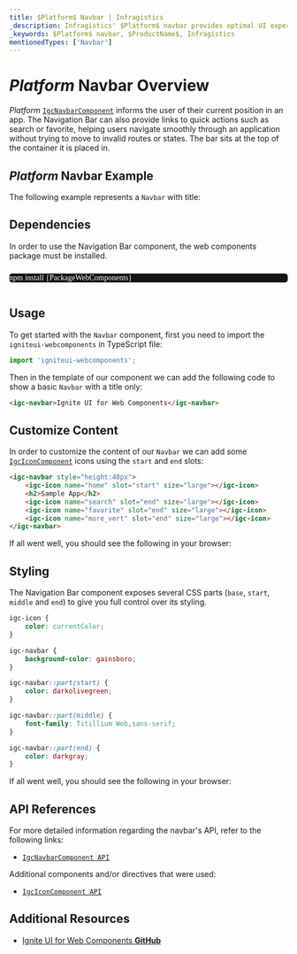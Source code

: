 ```yaml
---
title: $Platform$ Navbar | Infragistics
_description: Infragistics' $Platform$ navbar provides optimal UI experience with seamless integration to allow users to move within an application smoothly. Improve your application with Ignite UI for  $Platform$!
_keywords: $Platform$ navbar, $ProductName$, Infragistics
mentionedTypes: ['Navbar']
---
```

# $Platform$ Navbar Overview

 $Platform$ [`IgcNavbarComponent`]({environment:wcApiUrl}/classes/IgcNavbarComponent.html) informs the user of their current position in an app. The Navigation Bar can also provide links to quick actions such as search or favorite, helping users navigate smoothly through an application without trying to move to invalid routes or states. The bar sits at the top of the container it is placed in.

## $Platform$ Navbar Example

The following example represents a `Navbar` with title:

<code-view style="height: 300px"
           data-demos-base-url="{environment:dvDemosBaseUrl}"
           iframe-src="{environment:dvDemosBaseUrl}/menus/navbar-overview"
           alt="$Platform$ Navbar Overview Example"
           github-src="menus/navbar/overview">
</code-view>

## Dependencies

In order to use the Navigation Bar component, the web components package must be installed.

<pre style="background:#141414;color:white;display:inline-block;padding:16x;margin-top:10px;font-family:'Consolas';border-radius:5px;width:100%">
npm install {PackageWebComponents}
</pre>

## Usage

To get started with the `Navbar` component, first you need to import the `igniteui-webcomponents` in TypeScript file:

```typescript
import 'igniteui-webcomponents';
```

Then in the template of our component we can add the following code to show a basic `Navbar` with a title only:

```html
<igc-navbar>Ignite UI for Web Components</igc-navbar>
```

## Customize Content

In order to customize the content of our `Navbar` we can add some [`IgcIconComponent`]({environment:wcApiUrl}/classes/IgcIconComponent.html) icons using the `start` and `end` slots:

```html
<igc-navbar style="height:40px">
    <igc-icon name="home" slot="start" size="large"></igc-icon>
    <h2>Sample App</h2>
    <igc-icon name="search" slot="end" size="large"></igc-icon>
    <igc-icon name="favorite" slot="end" size="large"></igc-icon>
    <igc-icon name="more_vert" slot="end" size="large"></igc-icon>
</igc-navbar>
```

If all went well, you should see the following in your browser:

<code-view style="height: 300px"
           data-demos-base-url="{environment:dvDemosBaseUrl}"
           iframe-src="{environment:dvDemosBaseUrl}/menus/navbar-content"
           alt="$Platform$ Navbar Content Example"
           github-src="menus/navbar/content">
</code-view>

## Styling

The Navigation Bar component exposes several CSS parts (`base`, `start`, `middle` and `end`) to give you full control over its styling.

```css
igc-icon {
    color: currentColor;
}

igc-navbar {
    background-color: gainsboro;
}

igc-navbar::part(start) {
    color: darkolivegreen;
}

igc-navbar::part(middle) {
    font-family: Titillium Web,sans-serif;
}

igc-navbar::part(end) {
    color: darkgray;
}
```

If all went well, you should see the following in your browser:

<code-view style="height: 300px"
           data-demos-base-url="{environment:dvDemosBaseUrl}"
           iframe-src="{environment:dvDemosBaseUrl}/menus/navbar-styling"
           alt="$Platform$ Navbar Styling Example"
           github-src="menus/navbar/styling">
</code-view>

## API References

For more detailed information regarding the navbar's API, refer to the following links:
* [`IgcNavbarComponent API`]({environment:wcApiUrl}/classes/IgcNavbarComponent.html)

Additional components and/or directives that were used:
* [`IgcIconComponent API`]({environment:wcApiUrl}/classes/IgcIconComponent.html)

<div class="divider"></div>

## Additional Resources

<div class="divider--half"></div>

- [Ignite UI for Web Components **GitHub**](https://github.com/IgniteUI/igniteui-webcomponents)